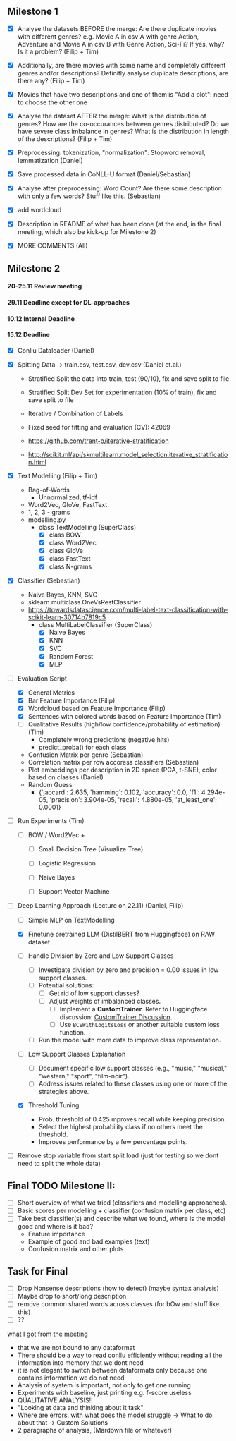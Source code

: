 ## Milestone 1

-   [x] Analyse the datasets BEFORE the merge: Are there duplicate movies with different genres? e.g. Movie A in csv A with genre Action, Adventure and Movie A in csv B with Genre Action, Sci-Fi? If yes, why? Is it a problem? (Filip + Tim)

-   [x] Additionally, are there movies with same name and completely different genres and/or descriptions? Definitly analyse duplicate descriptions, are there any? (Filip + Tim)

-   [x] Movies that have two descriptions and one of them is "Add a plot": need to choose the other one

-   [x] Analyse the dataset AFTER the merge: What is the distribution of genres? How are the co-occurances between genres distributed? Do we have severe class imbalance in genres? What is the distribution in length of the descriptions? (Filip + Tim)

-   [x] Preprocessing: tokenization, "normalization": Stopword removal, lemmatization (Daniel)

-   [x] Save processed data in CoNLL-U format (Daniel/Sebastian)

-   [x] Analyse after preprocessing: Word Count? Are there some description with only a few words? Stuff like this. (Sebastian)

-   [x] add wordcloud

-   [x] Description in README of what has been done (at the end, in the final meeting, which also be kick-up for Milestone 2)

-   [x] MORE COMMENTS (All)

## Milestone 2

#### 20-25.11 Review meeting

#### 29.11 Deadline except for DL-approaches

#### 10.12 Internal Deadline

#### 15.12 Deadline

-   [x] Conllu Dataloader (Daniel)

-   [x] Spitting Data -> train.csv, test.csv, dev.csv (Daniel et.al.)

    -   Stratified Split the data into train, test (90/10), fix and save split to file
    -   Stratified Split Dev Set for experimentation (10% of train), fix and save split to file
    -   Iterative / Combination of Labels
    -   Fixed seed for fitting and evaluation (CV): 42069

    -   https://github.com/trent-b/iterative-stratification
    -   http://scikit.ml/api/skmultilearn.model_selection.iterative_stratification.html

-   [x] Text Modelling (Filip + Tim)

    -   Bag-of-Words
        -   Unnormalized, tf-idf
    -   Word2Vec, GloVe, FastText
    -   1, 2, 3 - grams
    -   modelling.py
        -   class TextModelling (SuperClass)
            -   [x] class BOW
            -   [x] class Word2Vec
            -   [x] class GloVe
            -   [x] class FastText
            -   [x] class N-grams

-   [x] Classifier (Sebastian)

    -   Naive Bayes, KNN, SVC
    -   sklearn.multiclass.OneVsRestClassifier
    -   https://towardsdatascience.com/multi-label-text-classification-with-scikit-learn-30714b7819c5
        -   class MultiLabelClassifier (SuperClass)
            -   [x] Naive Bayes
            -   [x] KNN
            -   [x] SVC
            -   [x] Random Forest
            -   [x] MLP

-   [ ] Evaluation Script 

    -   [x] General Metrics
    -   [x] Bar Feature Importance (Filip)
    -   [x] Wordcloud based on Feature Importance (Filip)
    -   [x] Sentences with colored words based on Feature Importance (Tim)
    -   [ ] Qualitative Results (high/low confidence/probability of estimation) (Tim)
        -   Completely wrong predictions (negative hits)
        -   predict_proba() for each class
    -   Confusion Matrix per genre (Sebastian)
    -   Correlation matrix per row accoress classifiers (Sebastian)
    -   Plot embeddings per description in 2D space (PCA, t-SNE), color based on classes (Daniel)
    -   Random Guess
        -   {'jaccard': 2.635, 
            'hamming': 0.102,
            'accuracy': 0.0,
            'f1': 4.294e-05,
            'precision': 3.904e-05, 
            'recall': 4.880e-05,
            'at_least_one': 0.0001}


-   [ ] Run Experiments (Tim)
    -   [ ] BOW / Word2Vec + 
        -   [ ] Small Decision Tree (Visualize Tree)
        -   [ ] Logistic Regression
        -   [ ] Naive Bayes
        -   [ ] Support Vector Machine


-   [ ] Deep Learning Approach (Lecture on 22.11) (Daniel, Filip)
    -   [ ] Simple MLP on TextModelling
    -   [X] Finetune pretrained LLM (DistilBERT from Huggingface) on RAW dataset

    -   [ ] Handle Division by Zero and Low Support Classes
        -   [ ] Investigate division by zero and precision = 0.00 issues in low support classes.
        -   [ ] Potential solutions:
            -   [ ] Get rid of low support classes?
            -   [ ] Adjust weights of imbalanced classes.
                -   [ ] Implement a **CustomTrainer**. Refer to Huggingface discussion: [CustomTrainer Discussion](https://discuss.huggingface.co/t/how-can-i-use-class-weights-when-training/1067).
                -   [ ] Use `BCEWithLogitsLoss` or another suitable custom loss function.
        -   [ ]  Run the model with more data to improve class representation.

    -   [ ] Low Support Classes Explanation
        -   [ ] Document specific low support classes (e.g., "music," "musical," "western," "sport", "film-noir").
        -   [ ] Address issues related to these classes using one or more of the strategies above.

    -   [X] Threshold Tuning
        -   Prob. threshold of 0.425 mproves recall while keeping precision.
        -   Select the highest probability class if no others meet the threshold.
        -   Improves performance by a few percentage points.

-   [ ] Remove stop variable from start split load (just for testing so we dont need to split the whole data)


## Final TODO Milestone II:

- [ ] Short overview of what we tried (classifiers and modelling approaches). 
- [ ] Basic scores per modelling + classifier (confusion matrix per class, etc)
- [ ] Take best classifier(s) and describe what we found, where is the model good and where is it bad? 
  - Feature importance
  - Example of good and bad examples (text)
  - Confusion matrix and other plots

## Task for Final
- [ ] Drop Nonsense descriptions (how to detect) (maybe syntax analysis)
- [ ] Maybe drop to short/long description
- [ ] remove common shared words across classes (for bOw and stuff like this)
- [ ] ??

what I got from the meeting
- that we are not bound to any dataformat
- There should be a way to read conllu efficiently without reading all the information into memory that we dont need 
- it is not elegant to switch between dataformats only because one contains information we do not need 
- Analysis of system is important, not only to get one running
- Experiments with baseline, just printing e.g. f-score useless
- QUALITATIVE ANALYSIS!!
- "Looking at data and thinking about it task"
- Where are errors, with what does the model struggle -> What to do about that -> Custom Solutions
- 2 paragraphs of analysis, (Mardown file or whatever)